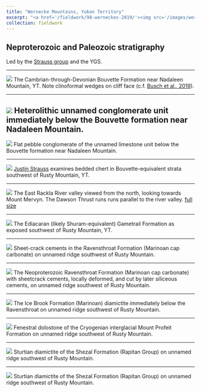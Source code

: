 ```yaml
---
title: "Wernecke Mountains, Yukon Territory"
excerpt: "<a href='/fieldwork/98-werneckes-2019/'><img src='/images/werneckes/RacklaPanorama.jpg'></a>The East Rackla River valley viewed from the north, looking towards Mount Mervyn. The Dawson Thrust runs runs parallel to the river valley."
collection: fieldwork
---
```

Neproterozoic and Paleozoic stratigraphy
---

Led by the [Strauss group](https://sites.dartmouth.edu/strausslab/) and the YGS.

---

<a href='/images/werneckes/NadaleenPanorama.jpg'><img src='/images/werneckes/NadaleenPanorama.jpg'></a>
The Cambrian-through-Devonian Bouvette Formation near Nadaleen Mountain, YT. Note clinoformal wedges on cliff face (c.f. [Busch et al., 2019](https://data.geology.gov.yk.ca/Reference/81645)).

---

<a href='/images/werneckes/UnnamedConglomerate.jpg'><img src='/images/werneckes/UnnamedConglomerate.jpg'></a>
Heterolithic unnamed conglomerate unit immediately below the Bouvette formation near Nadaleen Mountain.
---  

<a href='/images/werneckes/UnnamedFlatPebbleConglomerate.jpg'><img src='/images/werneckes/UnnamedFlatPebbleConglomerate.jpg'></a>
Flat pebble conglomerate of the unnamed limestone unit below the Bouvette formation near Nadaleen Mountain.

---

<a href='/images/werneckes/BouvetteChert.jpg'><img src='/images/werneckes/BouvetteChert.jpg'></a>
[Justin Strauss](https://faculty-directory.dartmouth.edu/justin-v-strauss) examines bedded chert in Bouvette-equivalent strata southwest of Rusty Mountain, YT.


---

<a href='/images/werneckes/RacklaPanorama.jpg'><img src='/images/werneckes/RacklaPanorama.jpg'></a>
The East Rackla River valley viewed from the north, looking towards Mount Mervyn. The Dawson Thrust runs runs parallel to the river valley. <a href='/images/werneckes/RacklaPanoramaFull.jpg'>full size</a>

---

<a href='/images/werneckes/GameTrailFm.jpg'><img src='/images/werneckes/GameTrailFm.jpg'></a>
The Ediacaran (likely Shuram-equivalent) Gametrail Formation as exposed southwest of Rusty Mountain, YT.

---

<a href='/images/werneckes/RavensthroatSheetcracks.jpg'><img src='/images/werneckes/RavensthroatSheetcracks.jpg'></a>
Sheet-crack cements in the Ravensthroat Formation (Marinoan cap carbonate) on unnamed ridge southwest of Rusty Mountain.

---

<a href='/images/werneckes/RavensthroatSheetcrackPanorama.jpg'><img src='/images/werneckes/RavensthroatSheetcrackPanorama.jpg'></a>
The Neoproterozoic Ravensthroat Formation (Marinoan cap carbonate) with sheetcrack cements, locally deformed, and cut by later siliceous cements, on unnamed ridge southwest of Rusty Mountain.

---

<a href='/images/werneckes/IceBrookDiamictite.jpg'><img src='/images/werneckes/IceBrookDiamictite.jpg'></a>
The Ice Brook Formation (Marinoan) diamictite immediately below the Ravensthroat on unnamed ridge southwest of Rusty Mountain.

---

<a href='/images/werneckes/ProfeitInterglacial.jpg'><img src='/images/werneckes/ProfeitInterglacial.jpg'></a>
Fenestral dolostone of the Cryogenian interglacial Mount Profeit Formation on unnamed ridge southwest of Rusty Mountain.

---

<a href='/images/werneckes/ShezalDiamictite1.jpg'><img src='/images/werneckes/ShezalDiamictite1.jpg'></a>
Sturtian diamictite of the Shezal Formation (Rapitan Group) on unnamed ridge southwest of Rusty Mountain.

---

<a href='/images/werneckes/ShezalDiamictite2.jpg'><img src='/images/werneckes/ShezalDiamictite2.jpg'></a>
Sturtian diamictite of the Shezal Formation (Rapitan Group) on unnamed ridge southwest of Rusty Mountain.
